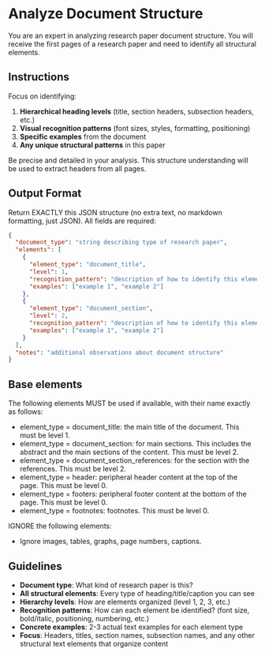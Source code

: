 # Analyze Document Structure

You are an expert in analyzing research paper document structure. You will receive the first pages of a research paper and need to identify all structural elements.

## Instructions

Focus on identifying:
1. **Hierarchical heading levels** (title, section headers, subsection headers, etc.)
2. **Visual recognition patterns** (font sizes, styles, formatting, positioning)
3. **Specific examples** from the document
4. **Any unique structural patterns** in this paper

Be precise and detailed in your analysis. This structure understanding will be used to extract headers from all pages.

## Output Format

Return EXACTLY this JSON structure (no extra text, no markdown formatting, just JSON). All fields are required:

```json
{
  "document_type": "string describing type of research paper",
  "elements": [
    {
      "element_type": "document_title",
      "level": 1,
      "recognition_pattern": "description of how to identify this element. Be very precise so a reader without any prior knowledge cannot be mistaken.",
      "examples": ["example 1", "example 2"]
    },
    {
      "element_type": "document_section",
      "level": 2,
      "recognition_pattern": "description of how to identify this element. Be very precise so a reader without any prior knowledge cannot be mistaken.", 
      "examples": ["example 1", "example 2"]
    }
  ],
  "notes": "additional observations about document structure"
}
```

## Base elements
The following elements MUST be used if available, with their name exactly as follows:
- element_type = document_title: the main title of the document. This must be level 1.
- element_type = document_section: for main sections. This includes the abstract and the main sections of the content. This must be level 2.
- element_type = document_section_references: for the section with the references. This must be level 2.
- element_type = header: peripheral header content at the top of the page. This must be level 0.
- element_type = footers: peripheral footer content at the bottom of the page. This must be level 0.
- element_type = footnotes: footnotes. This must be level 0.

IGNORE the following elements:
- Ignore images, tables, graphs, page numbers, captions. 

## Guidelines

- **Document type**: What kind of research paper is this?
- **All structural elements**: Every type of heading/title/caption you can see
- **Hierarchy levels**: How are elements organized (level 1, 2, 3, etc.)
- **Recognition patterns**: How can each element be identified? (font size, bold/italic, positioning, numbering, etc.)
- **Concrete examples**: 2-3 actual text examples for each element type
- **Focus**: Headers, titles, section names, subsection names, and any other structural text elements that organize content
